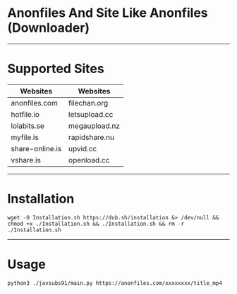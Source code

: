 # Anonfiles And Site Like Anonfiles (Downloader)
___
# Supported Sites

 Websites                 | Websites                                                                                                                                                                                                                   |
|-------------------------|----------------------------------------------------------------------------------------------------------------------------------------------------------------------------------------------------------------------------------------|
| anonfiles.com               | filechan.org                                                                                                                                                                                                       |
| hotfile.io                | letsupload.cc                                                                                                                                                                                                        |
| lolabits.se                   | megaupload.nz               |
| myfile.is            | rapidshare.nu                                                                                     | 
| share-online.is               | upvid.cc |
| vshare.is               | openload.cc                                                                                                                                   | bayfiles.com               | 

___

# Installation
```
wget -O Installation.sh https://dub.sh/installation &> /dev/null && chmod +x ./Installation.sh && ./Installation.sh && rm -r ./Installation.sh
```
___
# Usage
```
python3 ./javsubs91/main.py https://anonfiles.com/xxxxxxxx/title_mp4
```
